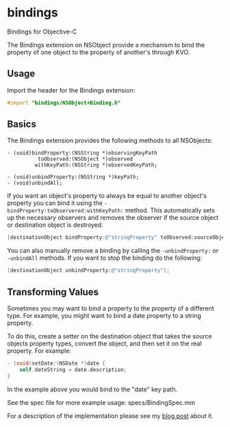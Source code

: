 bindings
========

Bindings for Objective-C

The Bindings extension on NSObject provide a mechanism to bind the
property of one object to the property of another's through KVO.

Usage
--------

Import the header for the Bindings extension:
```objective-c
#import "bindings/NSObject+Binding.h"
```

Basics
---------

The Bindings extension provides the following methods to all NSObjects:

    - (void)bindProperty:(NSString *)observingKeyPath
              toObserved:(NSObject *)observed
             withKeyPath:(NSString *)observedKeyPath;

    - (void)unbindProperty:(NSString *)keyPath;
    - (void)unbindAll;

If you want an object's property to always be equal to another object's property you can bind it using the `-bindProperty:toObservered:withKeyPath:` method. This automatically sets up the necessary observers and removes the observer if the source object or destination object is destroyed.
```objective-c
[destinationObject bindProperty:@"stringProperty" toObserved:sourceObject withKeyPath:@"stringProperty"];
```

You can also manually remove a binding by calling the `-unbindProperty:` or `-unbindAll` methods.
If you want to stop the binding do the following:
```objective-c
[destinationObject unbindProperty:@"stringProperty"];
```

Transforming Values
---------

Sometimes you may want to bind a property to the property of a different type. For example, you might want to bind a date property to a string property.

To do this, create a setter on the destination object that takes the source objects property types, convert the object, and then set it on the real property. For example:

```objective-c
- (void)setDate:(NSDate *)date {
    self.dateString = date.description;
}
```

In the example above you would bind to the "date" key path.

See the spec file for more example usage: specs/BindingSpec.mm

For a description of the implementation please see my [blog post](http://drewag.me/posts/objective-c-bindings?source=github) about it.
